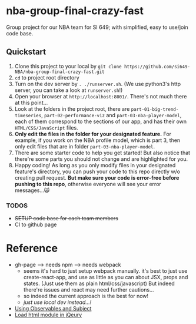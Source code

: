 # nba-group-final-crazy-fast
Group project for our NBA team for SI 649; with simplified, easy to use/join code base.

## Quickstart

1. Clone this project to your local by `git clone https://github.com/si649-NBA/nba-group-final-crazy-fast.git`
1. `cd` to project root directory
1. Turn on the dev server by `. ./runserver.sh`. (We use python3's http server, you can take a look at `runserver.sh`!)
1. Open your browser at `http://localhost:8001/`. There's not much there at this point...
1. Look at the folders in the project root, there are `part-01-big-trend-timeseries`, `part-02-performance-viz` and `part-03-nba-player-model`, each of them correspond to the sections of our app, and has their own `HTML/CSS/JavaScript` files. 
1. **Only edit the files in the folder for your designated feature.** For example, if you work on the NBA profile model, which is part 3, then only edit files that are in folder `part-03-nba-player-model`.
1. There are some starter code to help you get started! But also notice that there're some parts you should not change and are highlighted for you.
1. Happy coding! As long as you only modify files in your designated feature's directory, you can push your code to this repo directly w/o creating pull request. **But make sure your code is error-free before pushing to this repo**, otherwise everyone will see your error messages...🙀

### TODOS

- ~~SETUP code base for each team members~~
- CI to github page

# Reference

- gh-page --> needs npm --> needs webpack
  - seems it's hard to just setup webpack manually. it's best to just use create-react-app, and use as little as you can about JSX, props and states. (Just use them as plain html/css/javascript) But indeed there're issues and react may need further cautions...
  - so indeed the current approach is the best for now!
  - *just use local dev instead...!*
- [Using Observables and Subject](https://stackoverflow.com/questions/36814995/rxjs-multiple-subscriptions-to-observable)
- [Load html module in jQeury](http://api.jquery.com/load/)
